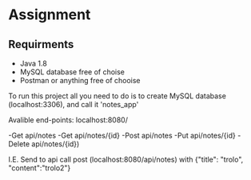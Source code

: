 # Assignment
## Requirments
- Java 1.8 
- MySQL database free of choise
- Postman or anything free of chooise

To run this project all you need to do is to create MySQL database (localhost:3306), and call it 'notes_app'

Avalible end-points:
localhost:8080/

-Get     api/notes
-Get     api/notes/{id}
-Post    api/notes
-Put     api/notes/{id}
-Delete  api/notes/{id})
  
I.E. Send to api call post (localhost:8080/api/notes) with {"title": "trolo", "content":"trolo2"}
